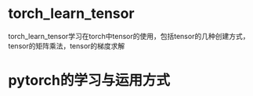 # torch_learn_tensor
torch_learn_tensor学习在torch中tensor的使用，包括tensor的几种创建方式，tensor的矩阵乘法，tensor的梯度求解

# pytorch的学习与运用方式
